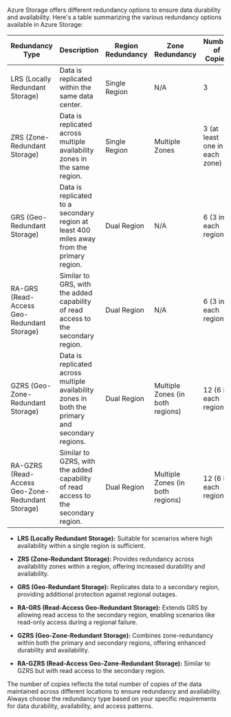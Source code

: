 Azure Storage offers different redundancy options to ensure data durability and availability. Here's a table summarizing the various redundancy options available in Azure Storage:

| Redundancy Type | Description                                           | Region Redundancy | Zone Redundancy | Number of Copies |
|-----------------|-------------------------------------------------------|-------------------|------------------|------------------|
| LRS (Locally Redundant Storage)               | Data is replicated within the same data center.       | Single Region     | N/A              | 3                |
| ZRS (Zone-Redundant Storage)                  | Data is replicated across multiple availability zones in the same region. | Single Region | Multiple Zones | 3 (at least one in each zone) |
| GRS (Geo-Redundant Storage)                   | Data is replicated to a secondary region at least 400 miles away from the primary region. | Dual Region | N/A | 6 (3 in each region) |
| RA-GRS (Read-Access Geo-Redundant Storage)    | Similar to GRS, with the added capability of read access to the secondary region. | Dual Region | N/A | 6 (3 in each region) |
| GZRS (Geo-Zone-Redundant Storage)             | Data is replicated across multiple availability zones in both the primary and secondary regions. | Dual Region | Multiple Zones (in both regions) | 12 (6 in each region) |
| RA-GZRS (Read-Access Geo-Zone-Redundant Storage) | Similar to GZRS, with the added capability of read access to the secondary region. | Dual Region | Multiple Zones (in both regions) | 12 (6 in each region) |

- **LRS (Locally Redundant Storage):** Suitable for scenarios where high availability within a single region is sufficient.

- **ZRS (Zone-Redundant Storage):** Provides redundancy across availability zones within a region, offering increased durability and availability.

- **GRS (Geo-Redundant Storage):** Replicates data to a secondary region, providing additional protection against regional outages.

- **RA-GRS (Read-Access Geo-Redundant Storage):** Extends GRS by allowing read access to the secondary region, enabling scenarios like read-only access during a regional failure.

- **GZRS (Geo-Zone-Redundant Storage):** Combines zone-redundancy within both the primary and secondary regions, offering enhanced durability and availability.

- **RA-GZRS (Read-Access Geo-Zone-Redundant Storage):** Similar to GZRS but with read access to the secondary region.

The number of copies reflects the total number of copies of the data maintained across different locations to ensure redundancy and availability. Always choose the redundancy type based on your specific requirements for data durability, availability, and access patterns.
